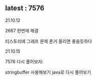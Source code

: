 ## latest : 7576

21.10.12

2667 한번에 해결

티스토리에 그래프 문제 푼거 올리면 좋을듯하다

21.10.15

7576 다시 풀어보자:

stringbuffer 사용해보기
java로 다시 풀어보기

